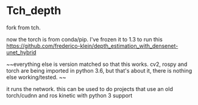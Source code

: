 # Tch_depth

fork from tch. 

now the torch is from conda/pip. I've frozen it to 1.3 to run this https://github.com/frederico-klein/depth_estimation_with_densenet-unet_hybrid

~~everything else is version matched so that this works. cv2, rospy and torch are being imported in python 3.6, but that's about it, there is nothing else working/tested. ~~

it runs the network. this can be used to do projects that use an old torch/cudnn and ros kinetic with python 3 support
